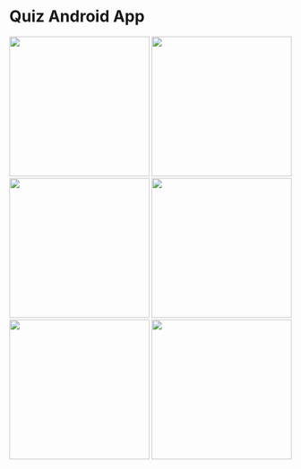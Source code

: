 # Quiz Android App

<img src="https://user-images.githubusercontent.com/66727050/151709814-e5e23867-4e15-4776-a553-da438aae060b.png" width=250>
<img src="https://user-images.githubusercontent.com/66727050/151709984-978ee426-7008-449c-9f8c-7f9fc4e34284.png" width=250>
<img src="https://user-images.githubusercontent.com/66727050/151709823-be43ce89-53b2-4b0e-bc86-ae057c392709.png" width=250>
<img src="https://user-images.githubusercontent.com/66727050/151709995-8e84dd4d-2cdc-4042-9561-b42805ae3af3.png" width=250>
<img src="https://user-images.githubusercontent.com/66727050/151709999-41b770be-cd4d-4921-a914-e4910217ff18.png" width=250>
<img src="https://user-images.githubusercontent.com/66727050/151710003-3012a13b-7eea-4469-9398-325338a15f3b.png" width=250>
